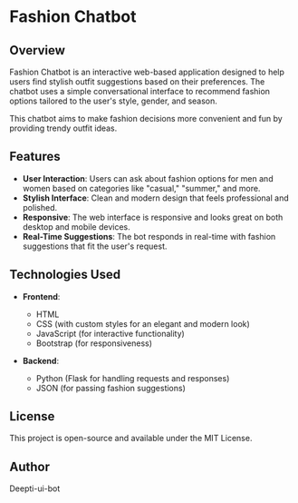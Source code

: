 # Fashion Chatbot

## Overview

Fashion Chatbot is an interactive web-based application designed to help users find stylish outfit suggestions based on their preferences. The chatbot uses a simple conversational interface to recommend fashion options tailored to the user's style, gender, and season.

This chatbot aims to make fashion decisions more convenient and fun by providing trendy outfit ideas.

## Features

- **User Interaction**: Users can ask about fashion options for men and women based on categories like "casual," "summer," and more.
- **Stylish Interface**: Clean and modern design that feels professional and polished.
- **Responsive**: The web interface is responsive and looks great on both desktop and mobile devices.
- **Real-Time Suggestions**: The bot responds in real-time with fashion suggestions that fit the user's request.

## Technologies Used

- **Frontend**:
  - HTML
  - CSS (with custom styles for an elegant and modern look)
  - JavaScript (for interactive functionality)
  - Bootstrap (for responsiveness)
  
- **Backend**:
  - Python (Flask for handling requests and responses)
  - JSON (for passing fashion suggestions)


## License
This project is open-source and available under the MIT License.

## Author 
Deepti-ui-bot
